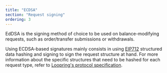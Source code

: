```yaml
---
title: "ECDSA"
section: "Request signing"
ordering: 3
---
```


EdDSA is the signing method of choice to be used on balance-modifying requests, such as order/transfer submissions or withdrawals.

Using ECDSA-based signatures mainly consists in using [EIP712](https://eips.ethereum.org/EIPS/eip-712) structured data hashing and signing to sign the request structure at hand.
For more information about the specific structures that need to be hashed for each request type, refer to [Loopring's protocol
specification](https://github.com/Loopring/protocols/blob/master/packages/loopring_v3/DESIGN.md).
